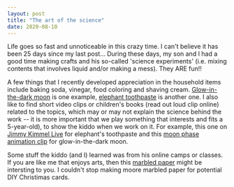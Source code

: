 ```yaml
---
layout: post
title: "The art of the science"
date: 2020-08-10
---
```

Life goes so fast and unnoticeable in this crazy time. I can't believe it has been 25 days since my last post... During these days, my son and I had a good time making crafts and his so-called 'science experiments' (i.e. mixing contents that involves liquid and/or making a mess). They ARE fun!!

A few things that I recently developed appreciation in the household items include baking soda, vinegar, food coloring and shaving cream. [Glow-in-the-dark moon](https://www.notimeforflashcards.com/2018/06/glow-dark-puffy-paint-moon-craft.html#:~:text=Start%20by%20mixing%20the%20shaving,and%20let%20the%20kiddos%20explore.) is one example, [elephant toothpaste](https://sciencebob.com/fantastic-foamy-fountain/) is another one. I also like to find short video clips or children's books (read out loud clip online) related to the topics, which may or may not explain the science behind the work -- it is more important that we play something that interests and fits a 5-year-old), to show the kiddo when we work on it. For example, this one on [Jimmy Kimmel Live](https://www.youtube.com/watch?v=p1eG2y2mn54) for elephant's toothpaste and this [moon phase animation clip](https://www.youtube.com/watch?v=XYGvCuiRijI) for glow-in-the-dark moon.

Some stuff the kiddo (and I) learned was from his online camps or classes. If you are like me that enjoys arts, then this [marbled paper](https://happyhooligans.ca/marbled-paper-shaving-cream-food-colouring/) might be intersting to you. I couldn't stop making moore marbled paper for potential DIY Christimas cards. 
